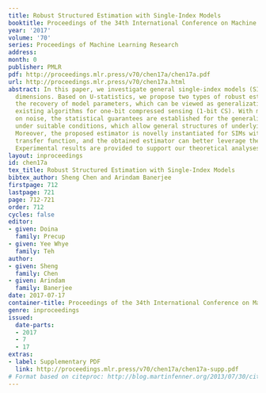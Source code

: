 ```yaml
---
title: Robust Structured Estimation with Single-Index Models
booktitle: Proceedings of the 34th International Conference on Machine Learning
year: '2017'
volume: '70'
series: Proceedings of Machine Learning Research
address: 
month: 0
publisher: PMLR
pdf: http://proceedings.mlr.press/v70/chen17a/chen17a.pdf
url: http://proceedings.mlr.press/v70/chen17a.html
abstract: In this paper, we investigate general single-index models (SIMs) in high
  dimensions. Based on U-statistics, we propose two types of robust estimators for
  the recovery of model parameters, which can be viewed as generalizations of several
  existing algorithms for one-bit compressed sensing (1-bit CS). With minimal assumption
  on noise, the statistical guarantees are established for the generalized estimators
  under suitable conditions, which allow general structures of underlying parameter.
  Moreover, the proposed estimator is novelly instantiated for SIMs with monotone
  transfer function, and the obtained estimator can better leverage the monotonicity.
  Experimental results are provided to support our theoretical analyses.
layout: inproceedings
id: chen17a
tex_title: Robust Structured Estimation with Single-Index Models
bibtex_author: Sheng Chen and Arindam Banerjee
firstpage: 712
lastpage: 721
page: 712-721
order: 712
cycles: false
editor:
- given: Doina
  family: Precup
- given: Yee Whye
  family: Teh
author:
- given: Sheng
  family: Chen
- given: Arindam
  family: Banerjee
date: 2017-07-17
container-title: Proceedings of the 34th International Conference on Machine Learning
genre: inproceedings
issued:
  date-parts:
  - 2017
  - 7
  - 17
extras:
- label: Supplementary PDF
  link: http://proceedings.mlr.press/v70/chen17a/chen17a-supp.pdf
# Format based on citeproc: http://blog.martinfenner.org/2013/07/30/citeproc-yaml-for-bibliographies/
---
```

